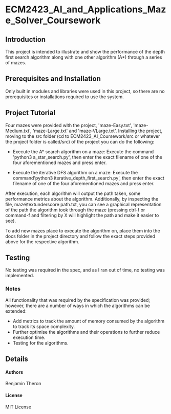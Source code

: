 # ECM2423_AI_and_Applications_Maze_Solver_Coursework

## Introduction
This project is intended to illustrate and show the performance of the depth first search algorithm along with
one other algorithm (A*) through a series of mazes.

## Prerequisites and Installation
Only built in modules and libraries were used in this project, so there are no prerequisites or installations
required to use the system.

## Project Tutorial
Four mazes were provided with the project, 'maze-Easy.txt', 'maze-Medium.txt', 'maze-Large.txt' and 'maze-VLarge.txt'.
Installing the project, moving to the src folder (cd to ECM2423_AI_Coursework/src or whatever the project folder is called/src)
of the project you can do the following:

  - Execute the A* search algorithm on a maze: Execute the command 'python3 a_star_search.py', then enter the exact
    filename of one of the four aforementioned mazes and press enter.

  - Execute the iterative DFS algorithm on a maze: Execute the command'python3 iterative_depth_first_search.py', then enter
    the exact filename of one of the four aforementioned mazes and press enter.

After execution, each algorithm will output the path taken, some performance metrics about the algorithm. Additionally,
by inspecting the file, maze\textunderscore path.txt, you can see a graphical representation of the path the algorithm
took through the maze (pressing ctrl-f or command-f and filtering by X will highlight the path and make it easier to see).

To add new mazes place to execute the algorithm on, place them into the docs folder in the project directory and follow the exact
steps provided above for the respective algorithm.

## Testing
No testing was required in the spec, and as I ran out of time, no testing was implemented.

### Notes
All functionality that was required by the specification was provided; however, there are a number of ways
in which the algorithms can be extended:

  - Add metrics to track the amount of memory consumed by the algorithm to track its space complexity.
  - Further optimise the algorithms and their operations to further reduce execution time.
  - Testing for the algorithms.

## Details

#### Authors
Benjamin Theron

#### License
MIT License
